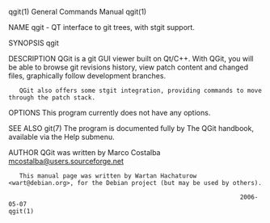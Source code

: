 qgit(1)                                                       General Commands Manual                                                      qgit(1)

NAME
       qgit - QT interface to git trees, with stgit support.

SYNOPSIS
       qgit

DESCRIPTION
       QGit  is  a  git  GUI  viewer  built on Qt/C++. With QGit, you will be able to browse git revisions history, view patch content and changed
       files, graphically follow development branches.

       QGit also offers some stgit integration, providing commands to move through the patch stack.

OPTIONS
       This program currently does not have any options.

SEE ALSO
       git(7)
       The program is documented fully by The QGit handbook, available via the Help submenu.

AUTHOR
       QGit was written by Marco Costalba <mcostalba@users.sourceforge.net>

       This manual page was written by Wartan Hachaturow <wart@debian.org>, for the Debian project (but may be used by others).

                                                                    2006-05-07                                                             qgit(1)
